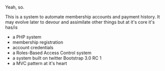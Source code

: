 Yeah, so.

This is a system to automate membership accounts and payment history.  It may evolve later to devour and assimilate other things but at it's core it's has/is

- a PHP system
- membership registration
- account credentials
- a Roles-Based Access Control system
- a system built on twitter Bootstrap 3.0 RC 1
- a MVC pattern at it's heart

